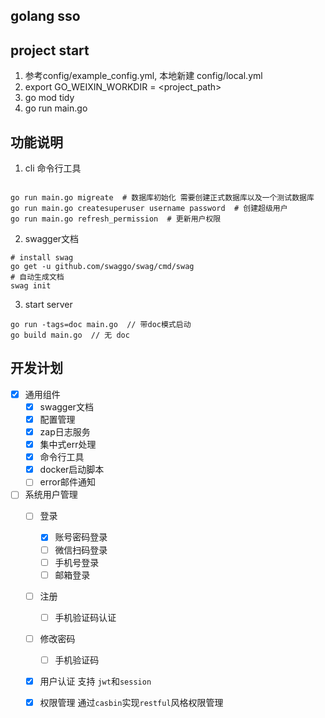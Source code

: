 ## golang sso

## project start

1. 参考config/example_config.yml, 本地新建 config/local.yml
2. export GO_WEIXIN_WORKDIR = <project_path>
3. go mod tidy
4. go run main.go


## 功能说明

1. cli 命令行工具
```

go run main.go migreate  # 数据库初始化 需要创建正式数据库以及一个测试数据库
go run main.go createsuperuser username password  # 创建超级用户
go run main.go refresh_permission  # 更新用户权限

```
2. swagger文档
```
# install swag
go get -u github.com/swaggo/swag/cmd/swag
# 自动生成文档
swag init
```

3. start server
```
go run -tags=doc main.go  // 带doc模式启动
go build main.go  // 无 doc
```



## 开发计划 
- [x] 通用组件
    - [x] swagger文档
    - [x] 配置管理
    - [x] zap日志服务
    - [x] 集中式err处理
    - [x] 命令行工具
    - [x] docker启动脚本
    - [ ] error邮件通知

- [ ] 系统用户管理
    - [ ] 登录
        - [x] 账号密码登录
        - [ ] 微信扫码登录
        - [ ] 手机号登录
        - [ ] 邮箱登录
    - [ ] 注册
        - [ ] 手机验证码认证
    - [ ] 修改密码
        - [ ] 手机验证码
    - [x] 用户认证 支持 `jwt`和`session`
    - [x] 权限管理 
    通过`casbin`实现`restful`风格权限管理

 